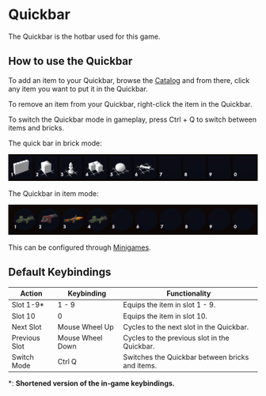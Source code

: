 # Quickbar

The Quickbar is the hotbar used for this game.

## How to use the Quickbar

To add an item to your Quickbar, browse the [Catalog](../essentials/catalog.md) and from there, click any item you want to put it in the Quickbar.

To remove an item from your Quickbar, right-click the item in the Quickbar.

To switch the Quickbar mode in gameplay, press Ctrl + Q to switch between items and bricks.

The quick bar in brick mode:

![Brick Quickbar](../images/Essentials/brickquickbar.png)

The Quickbar in item mode:

![Item Quickbar](../images/Essentials/itemquickbar.png)

This can be configured through [Minigames]().

## Default Keybindings

|Action|Keybinding|Functionality|
|---|---|---|
|Slot 1-9*|1 - 9|Equips the item in slot 1 - 9.|
|Slot 10|0|Equips the item in slot 10.|
|Next Slot|Mouse Wheel Up|Cycles to the next slot in the Quickbar.|
|Previous Slot|Mouse Wheel Down|Cycles to the previous slot in the Quickbar.|
|Switch Mode|Ctrl Q|Switches the Quickbar between bricks and items.|

*: **Shortened version of the in-game keybindings.**